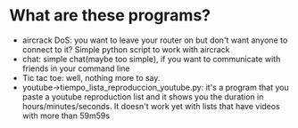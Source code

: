 # What are these programs?

- aircrack DoS: you want to leave your router on but don't want anyone to connect to it? Simple python script to work with aircrack
- chat: simple chat(maybe too simple), if you want to communicate with friends in your command line
- Tic tac toe: well, nothing more to say.
- youtube->tiempo_lista_reproduccion_youtube.py: it's a program that you paste a youtube reproduction list and it shows you the duration in hours/minutes/seconds. It doesn't work yet with lists that have videos with more than 59m59s

